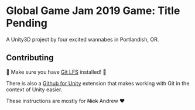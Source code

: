 # Global Game Jam 2019 Game: Title Pending

A Unity3D project by four excited wannabes in Portlandish, OR.

## Contributing

:rotating_light: Make sure you have [Git LFS](https://git-lfs.github.com/) installed! :rotating_light:

There is also a [Github for Unity](https://unity.github.com/) extension that makes working with Git in the context of Unity easier.

These instructions are mostly for ~~Nick~~ Andrew :heart:

